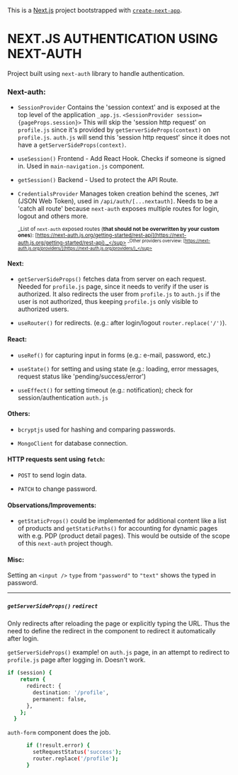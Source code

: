 This is a [Next.js](https://nextjs.org/) project bootstrapped with [`create-next-app`](https://github.com/vercel/next.js/tree/canary/packages/create-next-app).

# NEXT.JS AUTHENTICATION USING NEXT-AUTH

Project built using `next-auth` library to handle authentication.

### Next-auth:

- `SessionProvider`
  Contains the 'session context' and is exposed at the top level of the application `_app.js`.
  `<SessionProvider session={pageProps.session}>` This will skip the 'session http request' on `profile.js` since it's provided by `getServerSideProps(context)` on `profile.js`.
  `auth.js` will send this 'session http request' since it does not have a `getServerSideProps(context)`.

- `useSession()`
  Frontend - Add React Hook. Checks if someone is signed in. Used in `main-navigation.js` component.

- `getSession()`
  Backend - Used to protect the API Route.

- `CredentialsProvider`
  Manages token creation behind the scenes, `JWT` (JSON Web Token), used in `/api/auth/[...nextauth]`.
  Needs to be a 'catch all route' because `next-auth` exposes multiple routes for login, logout and others more.

  <sup>_List of `next-auth` exposed routes (**that should not be overwritten by your custom ones**): [https://next-auth.js.org/getting-started/rest-api](https://next-auth.js.org/getting-started/rest-api)._</sup>
  <sup>_Other providers overview: [https://next-auth.js.org/providers/](https://next-auth.js.org/providers/)_</sup>

#### Next:

- `getServerSideProps()` fetches data from server on each request. Needed for `profile.js` page, since it needs to verify if the user is authorized. It also redirects the user from `profile.js` to `auth.js` if the user is not authorized, thus keeping `profile.js` only visible to authorized users.

- `useRouter()` for redirects. (e.g.: after login/logout `router.replace('/')`).

#### React:

- `useRef()` for capturing input in forms (e.g.: e-mail, password, etc.)

- `useState()` for setting and using state (e.g.: loading, error messages, request status like 'pending/success/error')

- `useEffect()` for setting timeout (e.g.: notification); check for session/authentication `auth.js`

#### Others:

- `bcryptjs` used for hashing and comparing passwords.

- `MongoClient` for database connection.

#### HTTP requests sent using `fetch`:

- `POST` to send login data.

- `PATCH` to change password.

#### Observations/Improvements:

- `getStaticProps()` could be implemented for additional content like a list of products and `getStaticPaths()` for accounting for dynamic pages with e.g. PDP (product detail pages). This would be outside of the scope of this `next-auth` project though.

#### Misc:

Setting an `<input />` `type` from `"password"` to `"text"` shows the typed in password.

---

##### `getServerSideProps()` `redirect`

Only redirects after reloading the page or explicitly typing the URL. Thus the need to define the redirect in the component to redirect it automatically after login.

`getServerSideProps()` example! on `auth.js` page, in an attempt to redirect to `profile.js` page after logging in. Doesn't work.

```bash
if (session) {
    return {
      redirect: {
        destination: '/profile',
        permanent: false,
      },
    };
  }
```

`auth-form` component does the job.

```bash
      if (!result.error) {
        setRequestStatus('success');
        router.replace('/profile');
      }
```
